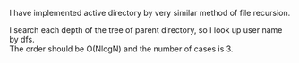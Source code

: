 I have implemented active directory by very similar method of file recursion.  

I search each depth of the tree of parent directory, so I look up user name by dfs.  
The order should be O(NlogN) and the number of cases is 3.